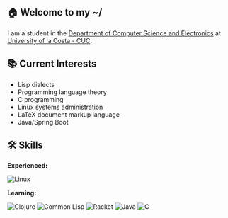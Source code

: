 ## 🏠 Welcome to my ~/

I am a student in the [Department of Computer Science and Electronics](https://www.cuc.edu.co/dpto-de-ciencias-de-computacion-y-electronica) at [University of la Costa - CUC](https://www.cuc.edu.co/).

## 📚 Current Interests

- Lisp dialects
- Programming language theory
- C programming
- Linux systems administration
- LaTeX document markup language
- Java/Spring Boot

## 🛠 Skills

**Experienced:**

![Linux](https://img.shields.io/badge/Linux-black?style=flat-square&logo=linux&logoColor=white)

**Learning:**

![Clojure](https://img.shields.io/badge/Clojure-%231e2f27?style=for-the-badge&logo=clojure&logoColor=white)
![Common Lisp](https://img.shields.io/badge/Common_Lisp-%23032F0B?style=for-the-badge&logo=aws-lambda&logoColor=white) 
![Racket](https://img.shields.io/badge/Racket-%239F1D20?style=for-the-badge&logo=racket)
![Java](https://img.shields.io/badge/Java-007396?style=for-the-badge&logo=java&logoColor=white)
![C](https://img.shields.io/badge/C-00599C?style=for-the-badge&logo=c&logoColor=white)
